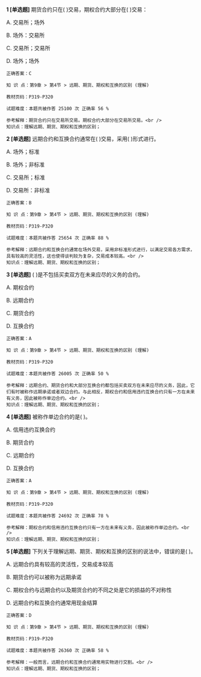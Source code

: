 **1 [单选题]** 期货合约只在( )交易，期权合约大部分在( )交易：

A. 交易所；场外

B. 场外：交易所

C. 交易所；交易所

D. 场外；场外 

```
正确答案：C

知 识 点：第9章 > 第4节 > 远期、期货、期权和互换的区别 (理解)

教材页码：P319-P320

试题难度：本题共被作答 25100 次 正确率 56 %

参考解释：期货合约只在交易所交易。期权合约大部分在交易所交易。<br />
知识点：理解远期、期货、期权和互换的区别；
```


**2 [单选题]** 远期合约和互换合约通常在( )交易，采用( )形式进行。

A. 场外；标准

B. 场外；非标准

C. 交易所；标准

D. 交易所：非标准 

```
正确答案：B

知 识 点：第9章 > 第4节 > 远期、期货、期权和互换的区别 (理解)

教材页码：P319-P320

试题难度：本题共被作答 25654 次 正确率 88 %

参考解释：远期合约和互换合约通常在场外交易，采用非标准形式进行，以满足交易各方需求，具有较高的灵活性，这也使得谈判较为复杂，交易成本较高。<br />
知识点：理解远期、期货、期权和互换的区别；
```


**3 [单选题]** ( )是不包括买卖双方在未来应尽的义务的合约。

A. 期权合约

B. 远期合约

C. 期货合约

D. 互换合约 

```
正确答案：A

知 识 点：第9章 > 第4节 > 远期、期货、期权和互换的区别 (理解)

教材页码：P319-P320

试题难度：本题共被作答 26005 次 正确率 50 %

参考解释：远期合约、期货合约和大部分互换合约都包括买卖双方在未来应尽的义务，因此，它们有时被称作远期承诺或者双边合约。与此相反，期权合约和信用违约互换合约只有一方在未来有义务，因此被称作单边合约。<br />
知识点：理解远期、期货、期权和互换的区别；
```


**4 [单选题]** 被称作单边合约的是( )。

A. 信用违约互换合约

B. 期货合约

C. 远期合约

D. 互换合约 

```
正确答案：A

知 识 点：第9章 > 第4节 > 远期、期货、期权和互换的区别 (理解)

教材页码：P319-P320

试题难度：本题共被作答 24692 次 正确率 78 %

参考解释：期权合约和信用违约互换合约只有一方在未来有义务，因此被称作单边合约。<br />
知识点：理解远期、期货、期权和互换的区别；
```


**5 [单选题]** 下列关于理解远期、期货、期权和互换的区别的说法中，错误的是( )。

A. 远期合约具有较高的灵活性，交易成本较高

B. 期货合约可以被称为远期承诺

C. 期权合约与远期合约以及期货合约的不同之处是它的损益的不对称性

D. 远期合约和互换合约通常用现金结算 

```
正确答案：D

知 识 点：第9章 > 第4节 > 远期、期货、期权和互换的区别 (理解)

教材页码：P319-P320

试题难度：本题共被作答 26360 次 正确率 58 %

参考解释：一般而言，远期合约和互换合约通常用实物进行交割。<br />
知识点：理解远期、期货、期权和互换的区别；
```

